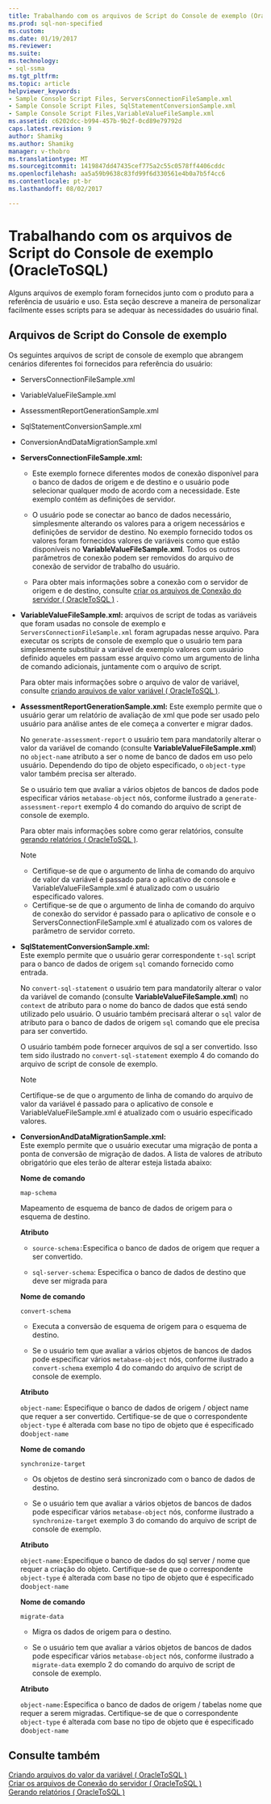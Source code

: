 ```yaml
---
title: Trabalhando com os arquivos de Script do Console de exemplo (OracleToSQL) | Microsoft Docs
ms.prod: sql-non-specified
ms.custom: 
ms.date: 01/19/2017
ms.reviewer: 
ms.suite: 
ms.technology:
- sql-ssma
ms.tgt_pltfrm: 
ms.topic: article
helpviewer_keywords:
- Sample Console Script Files, ServersConnectionFileSample.xml
- Sample Console Script Files, SqlStatementConversionSample.xml
- Sample Console Script Files,VariableValueFileSample.xml
ms.assetid: c6202dcc-b994-457b-9b2f-0cd89e79792d
caps.latest.revision: 9
author: Shamikg
ms.author: Shamikg
manager: v-thobro
ms.translationtype: MT
ms.sourcegitcommit: 1419847dd47435cef775a2c55c0578ff4406cddc
ms.openlocfilehash: aa5a59b9638c83fd99f6d330561e4b0a7b5f4cc6
ms.contentlocale: pt-br
ms.lasthandoff: 08/02/2017

---
```

# <a name="working-with-the-sample-console-script-files-oracletosql"></a>Trabalhando com os arquivos de Script do Console de exemplo (OracleToSQL)
Alguns arquivos de exemplo foram fornecidos junto com o produto para a referência de usuário e uso. Esta seção descreve a maneira de personalizar facilmente esses scripts para se adequar às necessidades do usuário final.  
  
## <a name="sample-console-script-files"></a>Arquivos de Script do Console de exemplo  
Os seguintes arquivos de script de console de exemplo que abrangem cenários diferentes foi fornecidos para referência do usuário:  
  
-   ServersConnectionFileSample.xml  
  
-   VariableValueFileSample.xml  
  
-   AssessmentReportGenerationSample.xml  
  
-   SqlStatementConversionSample.xml  
  
-   ConversionAndDataMigrationSample.xml  
  
-   **ServersConnectionFileSample.xml:**  
  
    -   Este exemplo fornece diferentes modos de conexão disponível para o banco de dados de origem e de destino e o usuário pode selecionar qualquer modo de acordo com a necessidade. Este exemplo contém as definições de servidor.  
  
    -   O usuário pode se conectar ao banco de dados necessário, simplesmente alterando os valores para a origem necessários e definições de servidor de destino. No exemplo fornecido todos os valores foram fornecidos valores de variáveis como que estão disponíveis no **VariableValueFileSample.xml**.  Todos os outros parâmetros de conexão podem ser removidos do arquivo de conexão de servidor de trabalho do usuário.  
  
    -   Para obter mais informações sobre a conexão com o servidor de origem e de destino, consulte [criar os arquivos de Conexão do servidor &#40; OracleToSQL &#41;](../../ssma/oracle/creating-the-server-connection-files-oracletosql.md) .  
  
-   **VariableValueFileSample.xml:** arquivos de script de todas as variáveis que foram usadas no console de exemplo e `ServersConnectionFileSample.xml` foram agrupadas nesse arquivo. Para executar os scripts de console de exemplo que o usuário tem para simplesmente substituir a variável de exemplo valores com usuário definido aqueles em passam esse arquivo como um argumento de linha de comando adicionais, juntamente com o arquivo de script.  
  
    Para obter mais informações sobre o arquivo de valor de variável, consulte [criando arquivos de valor variável &#40; OracleToSQL &#41;](../../ssma/oracle/creating-variable-value-files-oracletosql.md).  
  
-   **AssessmentReportGenerationSample.xml:** Este exemplo permite que o usuário gerar um relatório de avaliação de xml que pode ser usado pelo usuário para análise antes de ele começa a converter e migrar dados.  
  
    No `generate-assessment-report` o usuário tem para mandatorily alterar o valor da variável de comando (consulte **VariableValueFileSample.xml**) no `object-name` atributo a ser o nome de banco de dados em uso pelo usuário. Dependendo do tipo de objeto especificado, o `object-type` valor também precisa ser alterado.  
  
    Se o usuário tem que avaliar a vários objetos de bancos de dados pode especificar vários `metabase-object` nós, conforme ilustrado a `generate-assessment-report` exemplo 4 do comando do arquivo de script de console de exemplo.  
  
    Para obter mais informações sobre como gerar relatórios, consulte [gerando relatórios &#40; OracleToSQL &#41;](../../ssma/oracle/generating-reports-oracletosql.md).  
  
    > [!NOTE]  
    > -   Certifique-se de que o argumento de linha de comando do arquivo de valor da variável é passado para o aplicativo de console e VariableValueFileSample.xml é atualizado com o usuário especificado valores.  
    > -   Certifique-se de que o argumento de linha de comando do arquivo de conexão do servidor é passado para o aplicativo de console e o ServersConnectionFileSample.xml é atualizado com os valores de parâmetro de servidor correto.  
  
-   **SqlStatementConversionSample.xml:**  
    Este exemplo permite que o usuário gerar correspondente `t-sql` script para o banco de dados de origem `sql` comando fornecido como entrada.  
  
    No `convert-sql-statement` o usuário tem para mandatorily alterar o valor da variável de comando (consulte **VariableValueFileSample.xml**) no `context` de atributo para o nome do banco de dados que está sendo utilizado pelo usuário. O usuário também precisará alterar o `sql` valor de atributo para o banco de dados de origem `sql` comando que ele precisa para ser convertido.  
  
    O usuário também pode fornecer arquivos de sql a ser convertido. Isso tem sido ilustrado no `convert-sql-statement` exemplo 4 do comando do arquivo de script de console de exemplo.  
  
    > [!NOTE]  
    > Certifique-se de que o argumento de linha de comando do arquivo de valor da variável é passado para o aplicativo de console e VariableValueFileSample.xml é atualizado com o usuário especificado valores.  
  
-   **ConversionAndDataMigrationSample.xml:**  
     Este exemplo permite que o usuário executar uma migração de ponta a ponta de conversão de migração de dados. A lista de valores de atributo obrigatório que eles terão de alterar esteja listada abaixo:  
  
    **Nome de comando**  
  
    `map-schema`  
  
    Mapeamento de esquema de banco de dados de origem para o esquema de destino.  
  
    **Atributo**  
  
    -   `source-schema:`Especifica o banco de dados de origem que requer a ser convertido.  
  
    -   `sql-server-schema`: Especifica o banco de dados de destino que deve ser migrada para  
  
    **Nome de comando**  
  
    `convert-schema`  
  
    -   Executa a conversão de esquema de origem para o esquema de destino.  
  
    -   Se o usuário tem que avaliar a vários objetos de bancos de dados pode especificar vários `metabase-object` nós, conforme ilustrado a `convert-schema` exemplo 4 do comando do arquivo de script de console de exemplo.  
  
    **Atributo**  
  
    `object-name`: Especifique o banco de dados de origem / object name que requer a ser convertido. Certifique-se de que o correspondente `object-type` é alterada com base no tipo de objeto que é especificado do`object-name`  
  
    **Nome de comando**  
  
    `synchronize-target`  
  
    -   Os objetos de destino será sincronizado com o banco de dados de destino.  
  
    -   Se o usuário tem que avaliar a vários objetos de bancos de dados pode especificar vários `metabase-object` nós, conforme ilustrado a `synchronize-target` exemplo 3 do comando do arquivo de script de console de exemplo.  
  
    **Atributo**  
  
    `object-name:`Especifique o banco de dados do sql server / nome que requer a criação do objeto. Certifique-se de que o correspondente `object-type` é alterada com base no tipo de objeto que é especificado do`object-name`  
  
    **Nome de comando**  
  
    `migrate-data`  
  
    -   Migra os dados de origem para o destino.  
  
    -   Se o usuário tem que avaliar a vários objetos de bancos de dados pode especificar vários `metabase-object` nós, conforme ilustrado a `migrate-data` exemplo 2 do comando do arquivo de script de console de exemplo.  
  
    **Atributo**  
  
    `object-name:`Especifica o banco de dados de origem / tabelas nome que requer a serem migradas. Certifique-se de que o correspondente `object-type` é alterada com base no tipo de objeto que é especificado do`object-name`  
  
## <a name="see-also"></a>Consulte também  
[Criando arquivos do valor da variável &#40; OracleToSQL &#41;](../../ssma/oracle/creating-variable-value-files-oracletosql.md)  
[Criar os arquivos de Conexão do servidor &#40; OracleToSQL &#41;](../../ssma/oracle/creating-the-server-connection-files-oracletosql.md)  
[Gerando relatórios &#40; OracleToSQL &#41;](../../ssma/oracle/generating-reports-oracletosql.md)  
  

